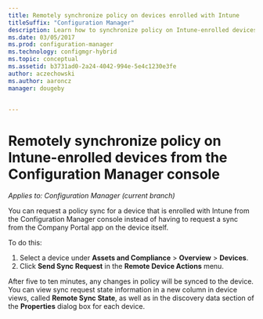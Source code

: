 ```yaml
---
title: Remotely synchronize policy on devices enrolled with Intune
titleSuffix: "Configuration Manager"
description: Learn how to synchronize policy on Intune-enrolled devices from the Configuration Manager console
ms.date: 03/05/2017
ms.prod: configuration-manager
ms.technology: configmgr-hybrid
ms.topic: conceptual
ms.assetid: b3731ad0-2a24-4042-994e-5e4c1230e3fe
author: aczechowski
ms.author: aaroncz
manager: dougeby


---
```

# Remotely synchronize policy on Intune-enrolled devices from the Configuration Manager console

*Applies to: Configuration Manager (current branch)*


You can request a policy sync for a device that is enrolled with Intune from the Configuration Manager console instead of having to request a sync from the Company Portal app on the device itself. 

To do this:

1. Select a device under **Assets and Compliance** > **Overview** > **Devices**.
2. Click **Send Sync Request** in the **Remote Device Actions** menu.


After five to ten minutes, any changes in policy will be synced to the device. You can view sync request state information in a new column in device views, called **Remote Sync State**, as well as in the discovery data section of the **Properties** dialog box for each device.
